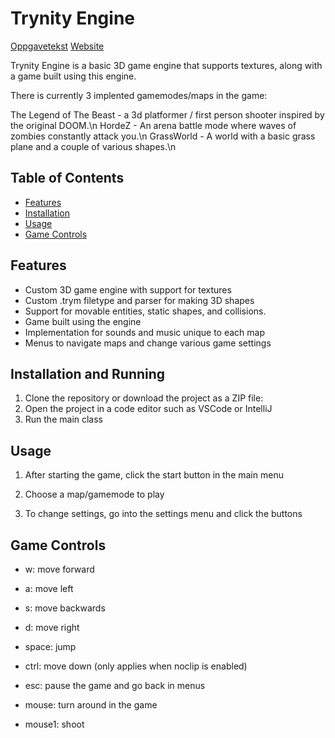 # Trynity Engine

[Oppgavetekst](./OPPGAVETEKST.md)
[Website](https://www.trynity.no)

Trynity Engine is a basic 3D game engine that supports textures, along with a game built using this engine.

There is currently 3 implented gamemodes/maps in the game:

The Legend of The Beast - a 3d platformer / first person shooter inspired by the original DOOM.\n
HordeZ - An arena battle mode where waves of zombies constantly attack you.\n
GrassWorld - A world with a basic grass plane and a couple of various shapes.\n

## Table of Contents

- [Features](#features)
- [Installation](#installation)
- [Usage](#usage)
- [Game Controls](#game-controls)

## Features

- Custom 3D game engine with support for textures
- Custom .trym filetype and parser for making 3D shapes
- Support for movable entities, static shapes, and collisions.
- Game built using the engine
- Implementation for sounds and music unique to each map
- Menus to navigate maps and change various game settings

## Installation and Running

1. Clone the repository or download the project as a ZIP file:
2. Open the project in a code editor such as VSCode or IntelliJ
3. Run the main class

## Usage

1. After starting the game, click the start button in the main menu
2. Choose a map/gamemode to play

3. To change settings, go into the settings menu and click the buttons

## Game Controls

- w: move forward
- a: move left
- s: move backwards
- d: move right
- space: jump
- ctrl: move down (only applies when noclip is enabled)

- esc: pause the game and go back in menus

- mouse: turn around in the game
- mouse1: shoot

